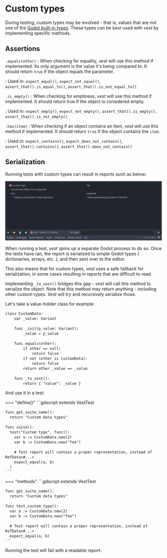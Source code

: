 # Custom types

During testing, custom types may be involved - that is, values that are not one
of the [Godot built-in types]. These types can be best used with *vest* by
implementing specific methods.

## Assertions

`.equals(other)`
: When checking for equality, *vest* will use this method if implemented. Its
  only argument is the value it's being compared to. It should return `true` if
  the object equals the parameter.

: Used in: `expect_equal()`, `expect_not_equal()`,
  `assert_that().is_equal_to()`, `assert_that().is_not_equal_to()`

`.is_empty()`
: When checking for emptiness, *vest* will use this method if implemented. It
  should return true if the object is considered empty.

: Used in: `expect_empty()`, `expect_not_empty()`, `assert_that().is_empty()`,
  `assert_that().is_not_empty()`

`.has(item)`
: When checking if an object contains an item, *vest* will use this method if
  implemented. It should return `true` if the object contains the `item`.

: Used in: `expect_contains()`, `expect_does_not_contain()`,
  `assert_that().contains()`, `assert_that().does_not_contain()`


## Serialization

Running tests with custom types can result in reports such as below:

![RefCounted#-9223371990734207652 != RefCounted#-9223371990717430435](../assets/custom-types.png)

When running a test, *vest* spins up a separate Godot process to do so. Once
the tests have ran, the report is serialized to simple Godot types (
dictionaries, arrays, etc. ), and then sent over to the editor.

This also means that for custom types, *vest* uses a safe fallback for
serialization, in some cases resulting in reports that are difficult to read.

Implementing `_to_vest()` bridges this gap - *vest* will call this method to
serialize the object. Note that this method may return anything - including
other custom types. *Vest* will try and recursively serialize those.

Let's take a value-holder class for example:

```gdscript
class CustomData:
	var _value: Variant

	func _init(p_value: Variant):
		_value = p_value

	func equals(other):
		if other == null:
			return false
		if not (other is CustomData):
			return false
		return other._value == _value

	func _to_vest():
		return { "value": _value }
```

And use it in a test:

=== "define()"
    ```gdscript
    extends VestTest

    func get_suite_name():
      return "Custom data types"

    func suite():
      test("Custom type", func():
        var a := CustomData.new(2)
        var b := CustomData.new("foo")

        # Test report will contain a proper representation, instead of RefData<#...>
        expect_equal(a, b)
      )
    ```
=== "methods"
    ```gdscript
    extends VestTest

    func get_suite_name():
      return "Custom data types"

    func test_custom_type():
      var a := CustomData.new(2)
      var b := CustomData.new("foo")

      # Test report will contain a proper representation, instead of RefData<#...>
      expect_equal(a, b)
    ```

Running the test will fail with a readable report.


[Godot built-in types]: https://docs.godotengine.org/en/stable/tutorials/scripting/gdscript/gdscript_basics.html#basic-built-in-types
